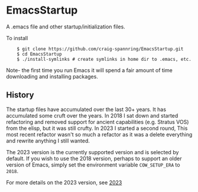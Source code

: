 # EmacsStartup

A .emacs file and other startup/initialization files. 

To install 
```shell
    $ git clone https://github.com/craig-spannring/EmacsStartup.git
    $ cd EmacsStartup 
    $ ./install-symlinks # create symlinks in home dir to .emacs, etc.
```
Note- the first time you run Emacs it will spend a fair amount of time
downloading and installing packages.


## History 

The startup files have accumulated over the last 30+ years.  It has
accumulated some cruft over the years.  In 2018 I sat down and started
refactoring and removed support for ancient capabilities (e.g. Stratus
VOS) from the elisp, but it was still crufty.  In 2023 I started a
second round, This most recent refactor wasn't so much a refactor as
it was a delete everything and rewrite anything I still wanted.

The 2023 version is the currently supported version and is selected by
default.  If you wish to use the 2018 version, perhaps to support an
older version of Emacs, simply set the environment variable
`COW_SETUP_ERA` to `2018`.

For more details on the 2023 version, see [2023](dot.elisp-redo2023/README.md)
